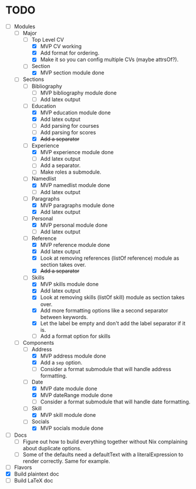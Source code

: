 # TODO

- [ ] Modules
  - [ ] Major
    - [ ] Top Level CV
      - [x] MVP CV working
      - [x] Add format for ordering.
      - [x] Make it so you can config multiple CVs (maybe attrsOf?).
    - [ ] Section
      - [x] MVP section module done
  - [ ] Sections
    - [ ] Bibliography
      - [ ] MVP bibliography module done
      - [ ] Add latex output
    - [ ] Education
      - [x] MVP education module done
      - [x] Add latex output
      - [ ] Add parsing for courses
      - [ ] Add parsing for scores
      - [x] ~~Add a separator~~
    - [ ] Experience
      - [x] MVP experience module done
      - [ ] Add latex output
      - [ ] Add a separator.
      - [ ] Make roles a submodule.
    - [ ] Namedlist
      - [x] MVP namedlist module done
      - [ ] Add latex output
    - [ ] Paragraphs
      - [x] MVP paragraphs module done
      - [x] Add latex output
    - [ ] Personal
      - [x] MVP personal module done
      - [ ] Add latex output
    - [ ] Reference
      - [x] MVP reference module done
      - [x] Add latex output
      - [x] Look at removing references (listOf reference) module as section takes over.
      - [x] ~~Add a separator~~
    - [ ] Skills
      - [x] MVP skills module done
      - [x] Add latex output
      - [x] Look at removing skills (listOf skill) module as section takes over.
      - [x] Add more formatting options like a second separator between keywords.
      - [x] Let the label be empty and don't add the label separator if it is.
      - [ ] Add a format option for skills
  - [ ] Components
    - [ ] Address
      - [x] MVP address module done
      - [x] Add a `sep` option.
      - [ ] Consider a format submodule that will handle address formatting.
    - [ ] Date
      - [x] MVP date module done
      - [x] MVP dateRange module done
      - [ ] Consider a format submodule that will handle date formatting.
    - [ ] Skill
      - [x] MVP skill module done
    - [ ] Socials
      - [x] MVP socials module done
- [ ] Docs
  - [ ] Figure out how to build everything together without Nix complaining about duplicate options.
  - [ ] Some of the defaults need a defaultText with a literalExpression to render correctly. Same for example.
- [ ] Flavors
- [x] Build plaintext doc
- [ ] Build LaTeX doc
